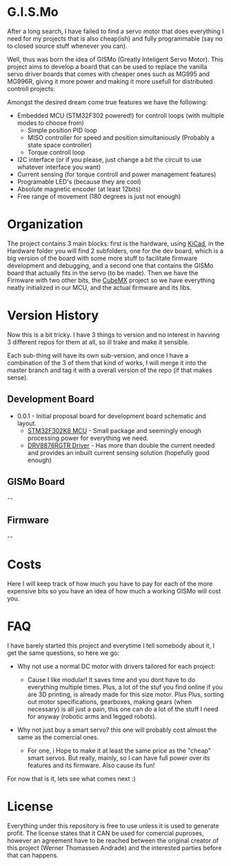 # G.I.S.Mo
After a long search, I have failed to find a servo motor that does everything I need for my projects that is also cheap(ish) and fully programmable (say no to closed source stuff whenever you can).

Well, thus was born the idea of GISMo (Greatly Inteligent Servo Motor). This project aims to develop a board that can be used to replace the vanilla servo driver boards that comes with cheaper ones such as MG995 and MG996R, giving it more power and making it more usefull for distributed controll projects:

Amongst the desired dream come true features we have the following:
- Embedded MCU (STM32F302 powered!) for controll loops (with multiple modes to choose from)
    - Simple position PID loop
    - MISO controller for speed and position simultaniously (Probably a state space controller)
    - Torque controll loop
- I2C interface (or if you please, just change a bit the circuit to use whatever interface you want)
- Current sensing (for torque controll and power management features)
- Programable LED's (because they are cool)
- Absolute magnetic encoder (at least 12bits)
- Free range of movement (180 degrees is just not enough)

# Organization
The project contains 3 main blocks: first is the hardware, using [KiCad](https://kicad-pcb.org/), in the Hardware folder you will find 2 subfolders, one for the dev board, which is a big version of the board with some more stuff to facilitate firmware development and debugging, and a second one that contains the GISMo board that actually fits in the servo (to be made).
Then we have the Firmware with two other bits, the [CubeMX](https://www.st.com/en/development-tools/stm32cubemx.html) project so we have everything neatly initialized in our MCU, and the actual firmware and its libs.


# Version History
Now this is a bit tricky. I have 3 things to version and no interest in havving 3 different repos for them at all, so ill trake and make it sensible.

Each sub-thing will have its own sub-version, and once I have a combination of the 3 of them that kind of works, I will merge it into the master branch and tag it with a overall version of the repo (if that makes sense).


## Development Board
- 0.0.1 - Initial proposal board for development board schematic and layout.
    - [STM32F302K8 MCU](https://www.st.com/en/microcontrollers-microprocessors/stm32f302k8.html) - Small package and seemingly enough processing power for everything we need.
    - [DRV8876RGTR Driver](https://www.ti.com/store/ti/en/p/product/?p=DRV8876RGTR) - Has more than double the current needed and provides an inbuilt current sensing solution (hopefully good enough)
## GISMo Board
--
## Firmware
--

# Costs
Here I will keep track of how much you have to pay for each of the more expensive bits so you have an idea of how much a working GISMo will cost you.

# FAQ
I have barely started this project and everytime I tell somebody about it, I get the same questions, so here we go:

- Why not use a normal DC motor with drivers tailored for each project:
    - Cause I like modular! It saves time and you dont have to do everything multiple times. Plus, a lot of the stuf you find online if you are 3D printing, is already made for this size motor. Plus Plus, sorting out motor specifications, gearboxes, making gears (when necessary) is all just a pain, this one can do a lot of the stuff I need for anyway (robotic arms and legged robots).

- Why not just buy a smart servo? this one will probably cost almost the same as the comercial ones.
    - For one, i Hope to make it at least the same price as the "cheap" smart servos. But really, mainly, so I can have full power over its features and its firmware. Also cause its fun!

For now that is it, lets see what comes next :)

# License
Everything under this repository is free to use unless it is used to generate profit. The license states that it CAN be used for comercial puproses, however an agreement have to be reached between the original creator of this project (Werner Thomassen Andrade) and the interested parties before that can happens.
